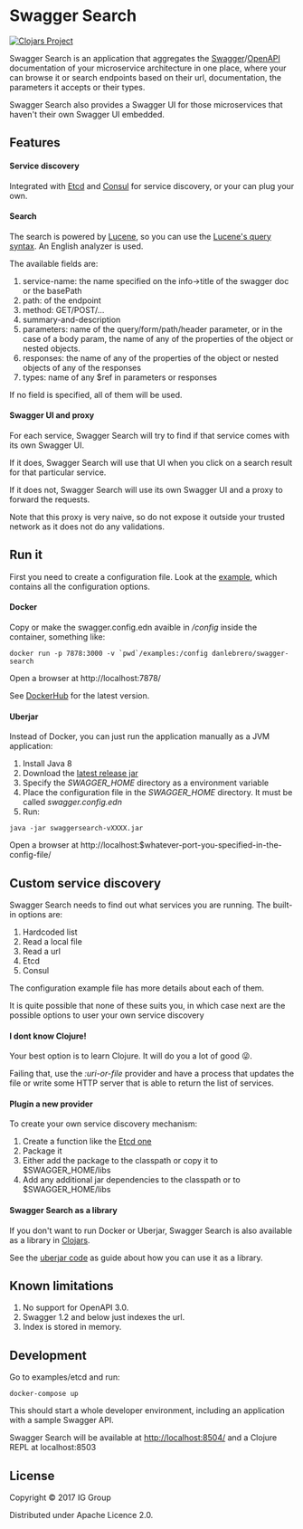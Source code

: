 # Swagger Search

[![Clojars Project](https://img.shields.io/clojars/v/ig/swagger-search.svg)](https://clojars.org/ig/swagger-search)

Swagger Search is an application that aggregates the [Swagger](https://swagger.io/)/[OpenAPI](https://www.openapis.org/) 
documentation of your microservice architecture in one place, where your can browse it or search endpoints based on 
their url, documentation, the parameters it accepts or their types.

Swagger Search also provides a Swagger UI for those microservices that haven't their own Swagger UI embedded.

## Features

#### Service discovery

Integrated with [Etcd](https://github.com/coreos/etcd) and [Consul](https://www.consul.io/) for service discovery, or 
your can plug your own.

#### Search

The search is powered by [Lucene](https://lucene.apache.org/core/), so you can use the [Lucene's query syntax](http://lucene.apache.org/core/2_9_4/queryparsersyntax.html#Terms).
An English analyzer is used.

The available fields are:

1. service-name: the name specified on the info->title of the swagger doc or the basePath
1. path: of the endpoint
1. method: GET/POST/...
1. summary-and-description 
1. parameters: name of the query/form/path/header parameter, or in the case of a body param, the name of any of the properties of the object or nested objects. 
1. responses: the name of any of the properties of the object or nested objects of any of the responses 
1. types: name of any $ref in parameters or responses

If no field is specified, all of them will be used.

#### Swagger UI and proxy

For each service, Swagger Search will try to find if that service comes with its own Swagger UI. 

If it does, Swagger Search will use that UI when you click on a search result for that particular service.

If it does not, Swagger Search will use its own Swagger UI and a proxy to forward the requests.

Note that this proxy is very naive, so do not expose it outside your trusted network as it does not do any validations.

## Run it

First you need to create a configuration file. Look at the [example](examples/swagger.config.edn), which contains all the 
configuration options.

#### Docker

Copy or make the swagger.config.edn avaible in */config* inside the container, something like:

```
docker run -p 7878:3000 -v `pwd`/examples:/config danlebrero/swagger-search
```

Open a browser at http://localhost:7878/

See [DockerHub](https://hub.docker.com/r/danlebrero/swagger-search/) for the latest version.

#### Uberjar

Instead of Docker, you can just run the application manually as a JVM application:

1. Install Java 8
1. Download the [latest release jar](https://github.com/IG-Group/swagger-search/releases)
1. Specify the *SWAGGER_HOME* directory as a environment variable 
1. Place the configuration file in the *SWAGGER_HOME* directory. It must be called *swagger.config.edn*
1. Run:
```
java -jar swaggersearch-vXXXX.jar
```

Open a browser at http://localhost:$whatever-port-you-specified-in-the-config-file/

## Custom service discovery

Swagger Search needs to find out what services you are running. The built-in options are:

1. Hardcoded list
1. Read a local file
1. Read a url
1. Etcd
1. Consul

The configuration example file has more details about each of them.

It is quite possible that none of these suits you, in which case next are the possible options to user your own 
service discovery

#### I dont know Clojure!

Your best option is to learn Clojure. It will do you a lot of good :stuck_out_tongue_winking_eye:.

Failing that, use the *:uri-or-file* provider and have a process that updates the file or write some HTTP server that is
able to return the list of services.

#### Plugin a new provider

To create your own service discovery mechanism:

1. Create a function like the [Etcd one](src/com/ig/swagger/search/discovery/providers/etcd.clj)
1. Package it
1. Either add the package to the classpath or copy it to $SWAGGER_HOME/libs
1. Add any additional jar dependencies to the classpath or to $SWAGGER_HOME/libs

#### Swagger Search as a library

If you don't want to run Docker or Uberjar, Swagger Search is also available as a library 
in [Clojars](https://clojars.org/ig/swagger-search).

See the [uberjar code](standalone/com/ig/swagger/search/standalone.clj) as guide about how you can use it as a library. 

## Known limitations

1. No support for OpenAPI 3.0.
1. Swagger 1.2 and below just indexes the url.
1. Index is stored in memory. 

## Development

Go to examples/etcd and run:

```
docker-compose up
```

This should start a whole developer environment, including an application with a sample Swagger API.

Swagger Search will be available at [http://localhost:8504/](http://localhost:8504/) and a Clojure REPL at localhost:8503

## License

Copyright © 2017 IG Group

Distributed under Apache Licence 2.0.